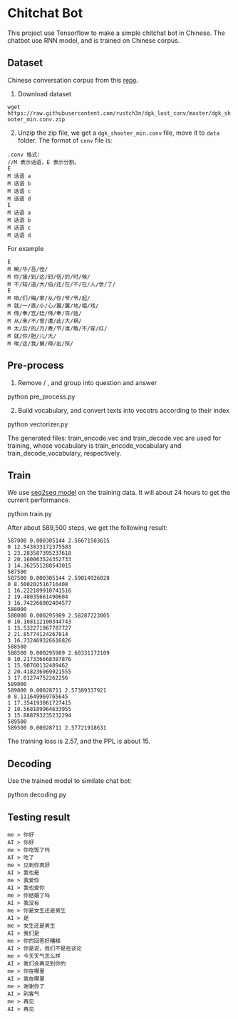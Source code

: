 # Chitchat Bot

This project use Tensorflow to make a simple chitchat bot in Chinese. The chatbot use RNN model, and is trained on Chinese corpus.

## Dataset

Chinese conversation corpus from this [repo](https://github.com/rustch3n/dgk_lost_conv).

1. Download dataset

`wget https://raw.githubusercontent.com/rustch3n/dgk_lost_conv/master/dgk_shooter_min.conv.zip`

2. Unzip the zip file, we get a `dgk_shooter_min.conv` file, move it to `data` folder. The format of `conv` file is:

```
.conv 格式:
//M 表示话语，E 表示分割。
E
M 话语 a
M 话语 b
M 话语 c
M 话语 d
E
M 话语 a
M 话语 b
M 话语 c
M 话语 d
```

For example

```
E
M 畹/华/吾/侄/
M 你/接/到/这/封/信/的/时/候/
M 不/知/道/大/伯/还/在/不/在/人/世/了/
E
M 咱/们/梅/家/从/你/爷/爷/起/
M 就/一/直/小/心/翼/翼/地/唱/戏/
M 侍/奉/宫/廷/侍/奉/百/姓/
M 从/来/不/曾/遭/此/大/祸/
M 太/后/的/万/寿/节/谁/敢/不/穿/红/
M 就/你/胆/儿/大/
M 唉/这/我/舅/母/出/殡/
```

## Pre-process

1. Remove / , and group into question and answer

 python pre_process.py

2. Build vocabulary, and convert texts into vecotrs according to their index

 python vectorizer.py

The generated files: train_encode.vec and train_decode.vec are used for training, whose vocabulary is train_encode_vocabulary and train_decode_vocabulary, respectively.

## Train

 We use [seq2seq model](https://github.com/tensorflow/models/blob/master/tutorials/rnn/translate/seq2seq_model.py) on the training data. It will about 24 hours to get the current performance.

 python train.py

 After about 589,500 steps, we get the following result:

```
587000 0.000305144 2.56671503615
0 12.543833172375583
1 23.283587395237618
2 20.160063524352733
3 14.362551288543015
587500
587500 0.000305144 2.59014926028
0 8.500202516716408
1 16.222189910741516
2 19.48035661490604
3 16.742266002404577
588000
588000 0.000295989 2.58287223005
0 10.108112100344743
1 15.532271967787727
2 21.85774124267814
3 16.732469326616826
588500
588500 0.000295989 2.60331172109
0 10.217336668387876
1 15.90760132489462
2 20.418236969921555
3 17.01274752262256
589000
589000 0.00028711 2.57389337921
0 8.111649969765645
1 17.354193061727415
2 18.568189964633955
3 15.888793235232294
589500
589500 0.00028711 2.57721918631
```

The training loss is 2.57, and the PPL is about 15.

## Decoding

 Use the trained model to similate chat bot:

 python decoding.py


## Testing result

```
me > 你好
AI > 你好
me > 你吃饭了吗
AI > 吃了
me > 见到你真好
AI > 我也是
me > 我爱你
AI > 我也爱你
me > 你结婚了吗
AI > 我没有
me > 你是女生还是男生
AI > 是
me > 女生还是男生
AI > 我们是
me > 你的回答好糟糕
AI > 你是说，我们不是在谈论
me > 今天天气怎么样
AI > 我们会再见到你的
me > 你在哪里
AI > 我在哪里
me > 谢谢你了
AI > 别客气
me > 再见
AI > 再见
```